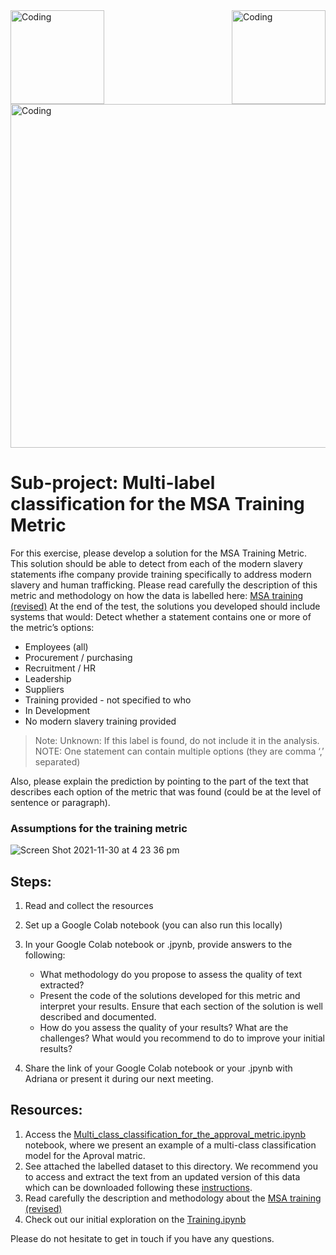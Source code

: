 <img align="left" alt="Coding" width="150" src="https://user-images.githubusercontent.com/64998301/143171138-777e6d3d-3442-4872-8ada-e1bd311a49f9.png">
 
<img align="right" alt="Coding" width="150" src="https://user-images.githubusercontent.com/64998301/143171267-86860e2b-8a25-440e-b778-a860ceac7e99.png">
 
<img align="center" alt="Coding" width="550" src="https://cdn.dribbble.com/users/2046015/screenshots/15331473/media/a4c5a1de94fd671207981baf686b9058.gif">




# Sub-project: Multi-label classification for the MSA Training Metric


For this exercise, please develop a solution for the MSA Training Metric. This solution should be able to detect from each of the modern slavery statements ifhe company provide training specifically to address modern slavery and human trafficking.
Please read carefully the description of this metric and methodology on how the data is labelled here: [MSA training (revised)](https://wikirate.org/Walk_Free_Foundation+MSA_training_revised)
At the end of the test, the solutions you developed should include systems that would: 
Detect whether a statement contains one or more of the metric’s options:  
- Employees (all)
- Procurement / purchasing
- Recruitment / HR
- Leadership
- Suppliers
- Training provided - not specified to who
 - In Development
- No modern slavery training provided

> Note: Unknown: If this label is found, do not include it in the analysis.  
> NOTE: One statement can contain multiple options (they are comma ‘,’ separated) 

Also, please explain the prediction by pointing to the part of the text that describes each option of the metric that was found (could be at the level of sentence or paragraph). 



### Assumptions for the training metric
![Screen Shot 2021-11-30 at 4 23 36 pm](https://user-images.githubusercontent.com/64998301/143996480-2e3de6b6-4525-4072-8171-dcd15c3b5cc0.png)



## Steps:  

1. Read and collect the resources 
2. Set up a Google Colab notebook (you can also run this locally)
3. In your Google Colab notebook or .jpynb, provide answers to the following:  
   - What methodology do you propose to assess the quality of text extracted? 
   - Present the code of the solutions developed for this metric and interpret your results.  Ensure that each section of the solution is well described and documented.  
   - How do you assess the quality of your results? What are the challenges? What would  you recommend to do to improve your initial results? 

4. Share the link of your Google Colab notebook or your .jpynb with Adriana or present it during our next meeting. 

## Resources:  
1. Access the [Multi_class_classification_for_the_approval_metric.ipynb](https://github.com/the-future-society/Project-AIMS-AI-against-Modern-Slavery/blob/1fe5bbcf0eef6b0997eef6e14337d92096525175/%F0%9F%93%94%20Model%20for%20multi-class%20and%20multi-label%20classification%20for%20core%20metrics/Multi_class_classification_for_the_approval_metric.ipynb) notebook, where we present an example of a multi-class classification model for the Aproval matric. 
2. See attached the labelled dataset to this directory. We recommend you to access and extract the text from an updated version of this data which can be downloaded following these [instructions](https://github.com/the-future-society/Project-AIMS-AI-against-Modern-Slavery/tree/main/%F0%9F%97%84%EF%B8%8F%20Data%20and%20text%20extraction/WikiRate). 
3. Read carefully the description and methodology about the  [MSA training (revised)](https://wikirate.org/Walk_Free_Foundation+MSA_training_revised)
4. Check out our initial exploration on the [Training.ipynb](https://github.com/the-future-society/Project-AIMS-AI-against-Modern-Slavery/blob/main/%F0%9F%93%94%20Initial%20Metrics%20Exploration/Training.ipynb)

Please do not hesitate to get in touch if you have any questions. 






